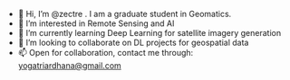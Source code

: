 - 👋 Hi, I’m @zectre . I am a graduate student in Geomatics.
- 👀 I’m interested in Remote Sensing and AI
- 🌱 I’m currently learning Deep Learning for satellite imagery generation
- 💞️ I’m looking to collaborate on DL projects for geospatial data
- 📫 Open for collaboration, contact me through: yogatriardhana@gmail.com

<!---
zectre/zectre is a ✨ special ✨ repository because its `README.md` (this file) appears on your GitHub profile.
You can click the Preview link to take a look at your changes.
--->
